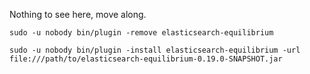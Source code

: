 Nothing to see here, move along.

```
sudo -u nobody bin/plugin -remove elasticsearch-equilibrium

sudo -u nobody bin/plugin -install elasticsearch-equilibrium -url file:///path/to/elasticsearch-equilibrium-0.19.0-SNAPSHOT.jar
```
